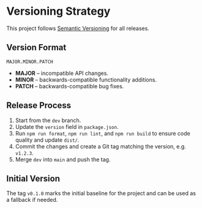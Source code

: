 # Versioning Strategy

This project follows [Semantic Versioning](https://semver.org/) for all releases.

## Version Format

```
MAJOR.MINOR.PATCH
```

- **MAJOR** – incompatible API changes.
- **MINOR** – backwards-compatible functionality additions.
- **PATCH** – backwards-compatible bug fixes.

## Release Process

1. Start from the `dev` branch.
2. Update the `version` field in `package.json`.
3. Run `npm run format`, `npm run lint`, and `npm run build` to ensure code quality and update `dist/`.
4. Commit the changes and create a Git tag matching the version, e.g. `v1.2.3`.
5. Merge `dev` into `main` and push the tag.

## Initial Version

The tag `v0.1.0` marks the initial baseline for the project and can be used as a fallback if needed.
